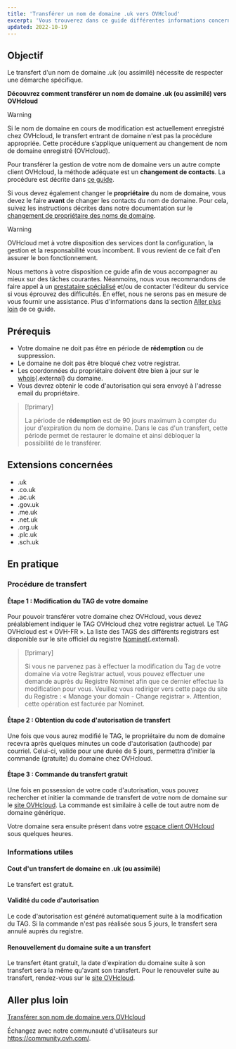 ```yaml
---
title: 'Transférer un nom de domaine .uk vers OVHcloud'
excerpt: 'Vous trouverez dans ce guide différentes informations concernant le transfert d’un nom de domaine .uk ou assimilé vers OVHcloud'
updated: 2022-10-19
---
```


## Objectif

Le transfert d'un nom de domaine .uk (ou assimilé) nécessite de respecter une démarche spécifique.

**Découvrez comment transférer un nom de domaine .uk (ou assimilé) vers OVHcloud**

> [!warning]
>
> Si le nom de domaine en cours de modification est actuellement enregistré chez OVHcloud, le transfert entrant de domaine n'est pas la procédure appropriée. Cette procédure s’applique uniquement au changement de nom de domaine enregistré (OVHcloud).
>
> Pour transférer la gestion de votre nom de domaine vers un autre compte client OVHcloud, la méthode adéquate est un **changement de contacts**. La procédure est décrite dans [ce guide](/pages/account_and_service_management/account_information/managing_contacts).
>
> Si vous devez également changer le **propriétaire** du nom de domaine, vous devez le faire **avant** de changer les contacts du nom de domaine. Pour cela, suivez les instructions décrites dans notre documentation sur le [changement de propriétaire des noms de domaine](/pages/web_cloud/domains/trade_domain).
>

> [!warning]
>
> OVHcloud met à votre disposition des services dont la configuration, la gestion et la responsabilité vous incombent. Il vous revient de ce fait d'en assurer le bon fonctionnement.
>
> Nous mettons à votre disposition ce guide afin de vous accompagner au mieux sur des tâches courantes. Néanmoins, nous vous recommandons de faire appel à un [prestataire spécialisé](https://partner.ovhcloud.com/fr/) et/ou de contacter l'éditeur du service si vous éprouvez des difficultés. En effet, nous ne serons pas en mesure de vous fournir une assistance. Plus d'informations dans la section [Aller plus loin](#aller-plus-loin) de ce guide.
>

## Prérequis

- Votre domaine ne doit pas être en période de **rédemption** ou de suppression.
- Le domaine ne doit pas être bloqué chez votre registrar. 
- Les coordonnées du propriétaire doivent être bien à jour sur le [whois](https://www.nominet.uk/whois/){.external} du domaine.
- Vous devrez obtenir le code d'autorisation qui sera envoyé à l'adresse email du propriétaire. 

> [!primary]
>
> La période de **rédemption** est de 90 jours maximum à compter du jour d'expiration du nom de domaine. Dans le cas d'un transfert, cette période permet de restaurer le domaine et ainsi débloquer la possibilité de le transférer.

## Extensions concernées

- .uk
- .co.uk
- .ac.uk
- .gov.uk
- .me.uk
- .net.uk
- .org.uk
- .plc.uk
- .sch.uk

## En pratique

### Procédure de transfert

#### Étape 1 : Modification du TAG de votre domaine

Pour pouvoir transférer votre domaine chez OVHcloud, vous devez préalablement indiquer le TAG OVHcloud chez votre registrar actuel. Le TAG OVHcloud est « OVH-FR ». La liste des TAGS des différents registrars est disponible sur le site officiel du registre [Nominet](https://registrars.nominet.uk/uk-namespace/registrar-agreement/list-of-registrars/){.external}.

> [!primary]
>
> Si vous ne parvenez pas à effectuer la modification du Tag de votre domaine via
> votre Registrar actuel, vous pouvez effectuer une demande auprès du Registre
> Nominet afin que ce dernier effectue la modification pour vous.
> Veuillez vous rediriger vers cette page du site du Registre : « Manage your domain - Change registrar ».
> Attention, cette opération est facturée par Nominet.
> 

#### Étape 2 : Obtention du code d'autorisation de transfert

Une fois que vous aurez modifié le TAG, le propriétaire du nom de domaine recevra après quelques minutes un code d'autorisation (authcode) par courriel. Celui-ci, valide pour une durée de 5 jours, permettra d'initier la commande (gratuite) du domaine chez OVHcloud.

#### Étape 3 : Commande du transfert gratuit

Une fois en possession de votre code d'autorisation, vous pouvez rechercher et initier la commande de transfert de votre nom de domaine sur le [site OVHcloud](https://www.ovhcloud.com/fr/). La commande est similaire à celle de tout autre nom de domaine générique.

Votre domaine sera ensuite présent dans votre [espace client OVHcloud](https://www.ovh.com/auth/?action=gotomanager&from=https://www.ovh.com/fr/&ovhSubsidiary=fr) sous quelques heures.

### Informations utiles

#### Cout d'un transfert de domaine en .uk (ou assimilé)

Le transfert est gratuit.

#### Validité du code d'autorisation

Le code d'autorisation est généré automatiquement suite à la modification du TAG. Si la commande n'est pas réalisée sous 5 jours, le transfert sera annulé auprès du registre.

#### Renouvellement du domaine suite a un transfert

Le transfert étant gratuit, la date d'expiration du domaine suite à son transfert sera la même qu'avant son transfert. Pour le renouveler suite au transfert, rendez-vous sur le [site OVHcloud](https://www.ovh.com/cgi-bin/order/renew.cgi).

## Aller plus loin <a name="aller-plus-loin"></a>

[Transférer son nom de domaine vers OVHcloud](/pages/web_cloud/domains/transfer_incoming_generic_domain)

Échangez avec notre communauté d'utilisateurs sur <https://community.ovh.com/>.
